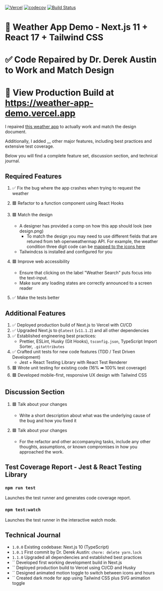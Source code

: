[![Vercel](https://therealsujitk-vercel-badge.vercel.app/?app=weather-app-demo)](https://weather-app-demo.vercel.app/?app=weather-app-demo) [![codecov](https://codecov.io/gh/DoctorDerek/weather-app-demo/branch/master/graph/badge.svg?token=7VDUW7TGZN)](https://codecov.io/gh/DoctorDerek/weather-app-demo) [![Build Status](https://travis-ci.com/DoctorDerek/weather-app-demo.svg?branch=master)](https://travis-ci.com/DoctorDerek/weather-app-demo)

# 📆 Weather App Demo - Next.js 11 + React 17 + Tailwind CSS

# ✅ Code Repaired by Dr. Derek Austin to Work and Match Design

# 👀 View Production Build at https://weather-app-demo.vercel.app

I repaired [this weather app](https://codesandbox.io/s/blazing-butterfly-6qudf) to actually work and match the design document.

Additionally, I added \_\_ other major features, including best practices and extensive test coverage.

Below you will find a complete feature set, discussion section, and technical journal.

## Required Features

1. ✅ Fix the bug where the app crashes when trying to request the weather

2. 🟩 Refactor <CityWeather> to a function component using React Hooks

3. 🟩 Match the design

   - A designer has provided a comp on how this app should look (see design.png)
     - To match the design you may need to use different fields that are retuned from teh openweathermap API. For example, the weather condition three digit code can be [mapped to the icons here](https://openweathermap.org/weather-conditions)
   - Tailwindcss is installed and configured for you

4. 🟩 Improve web accessibility

   - Ensure that clicking on the label "Weather Search" puts focus into the text-input.
   - Make sure any loading states are correctly announced to a screen reader

5. ✅ Make the tests better

## Additional Features

1. ✅ Deployed production build of Next.js to Vercel with CI/CD
2. ✅ Upgraded Next.js to `@latest` (`v11.1.2`) and all other dependencies
3. ✅ Established engineering best practices:
   - Prettier, ESLint, Husky (Git Hooks), `tsconfig.json`, TypeScript Import Sorter, `.gitattributes`
4. ✅ Crafted unit tests for new code features (TDD / Test Driven Development)
   - Jest + React Testing Library with React Test Renderer
5. 🟩 Wrote unit testing for existing code (16% ➡ 100% test coverage)
6. 🟩 Developed mobile-first, responsive UX design with Tailwind CSS

## Discussion Section

1. 🟩 Talk about your changes

   - Write a short description about what was the underlying cause of the bug and how you fixed it

2. 🟩 Talk about your changes

   - For the refactor and other accompanying tasks, include any other thoughts, assumptions, or known compromises in how you approached the work.

## Test Coverage Report - Jest & React Testing Library

### `npm run test`

Launches the test runner and generates code coverage report.

### `npm test:watch`

Launches the test runner in the interactive watch mode.

## Technical Journal

- `1.0.0` Existing codebase: Next.js 10 (TypeScript)
- `1.0.1` First commit by Dr. Derek Austin: `chore: delete yarn.lock`
- `1.1.0` Upgraded all dependencies and established best practices
- `` Developed first working development build in Next.js
- `` Deployed production build to Vercel using CI/CD and Husky
- `` Designed animated motion toggle to switch between icons and hours
- `` Created dark mode for app using Tailwind CSS plus SVG animation toggle
